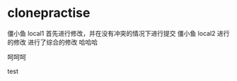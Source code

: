 # clonepractise
僵小鱼 local1 首先进行修改，并在没有冲突的情况下进行提交
僵小鱼 local2 进行的修改
        进行了综合的修改
哈哈哈



呵呵呵

test

